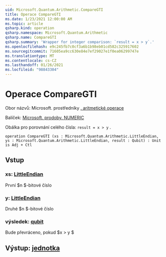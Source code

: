 ```yaml
---
uid: Microsoft.Quantum.Arithmetic.CompareGTI
title: Operace CompareGTI
ms.date: 1/23/2021 12:00:00 AM
ms.topic: article
qsharp.kind: operation
qsharp.namespace: Microsoft.Quantum.Arithmetic
qsharp.name: CompareGTI
qsharp.summary: 'Wrapper for integer comparison: `result = x > y`.'
ms.openlocfilehash: e9c245fb7c0cf3a6b1b98eb01cd582c325917602
ms.sourcegitcommit: 71605ea9cc630e84e7ef29027e1f0ea06299747e
ms.translationtype: MT
ms.contentlocale: cs-CZ
ms.lasthandoff: 01/26/2021
ms.locfileid: "98843304"
---
```

# <a name="comparegti-operation"></a>Operace CompareGTI

Obor názvů: Microsoft. prostředníky [. aritmetické operace](xref:Microsoft.Quantum.Arithmetic)

Balíček: [Microsoft. prodoby. NUMERIC](https://nuget.org/packages/Microsoft.Quantum.Numerics)


Obálka pro porovnání celého čísla: `result = x > y` .

```qsharp
operation CompareGTI (xs : Microsoft.Quantum.Arithmetic.LittleEndian, ys : Microsoft.Quantum.Arithmetic.LittleEndian, result : Qubit) : Unit is Adj + Ctl
```


## <a name="input"></a>Vstup

### <a name="xs--littleendian"></a>xs: [LittleEndian](xref:Microsoft.Quantum.Arithmetic.LittleEndian)

První $n $-bitové číslo


### <a name="ys--littleendian"></a>y: [LittleEndian](xref:Microsoft.Quantum.Arithmetic.LittleEndian)

Druhé $n $-bitové číslo


### <a name="result--qubit"></a>výsledek: [qubit](xref:microsoft.quantum.lang-ref.qubit)

Bude převráceno, pokud $x > y $



## <a name="output--unit"></a>Výstup: [jednotka](xref:microsoft.quantum.lang-ref.unit)


